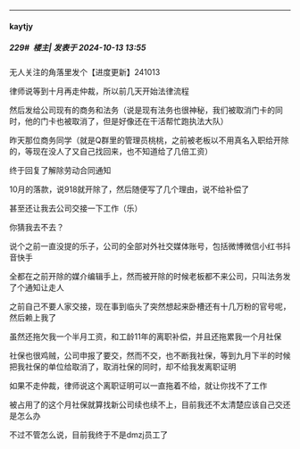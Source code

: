 ﻿
*****

####  kaytjy  
##### 229#         楼主| 发表于 2024-10-13 13:55

无人关注的角落里发个【进度更新】241013

律师说等到十月再走仲裁，所以前几天开始法律流程

然后发给公司现有的商务和法务（说是现有法务也很神秘，我们被取消门卡的同时，他的门卡也被取消了，但是好像还在干活帮忙跑执法大队）

昨天那位商务同学（就是Q群里的管理员桃桃，之前被老板以不用真名入职给开除的，等现在没人了又自己找回来，也不知道给了几倍工资）

终于回复了解除劳动合同通知

10月的落款，说918就开除了，然后随便写了几个理由，说不给补偿了

甚至还让我去公司交接一下工作（乐）

你猜我去不去？

说个之前一直没提的乐子，公司的全部对外社交媒体账号，包括微博微信小红书抖音快手

全都在之前开除的媒介编辑手上，然而被开除的时候老板都不来公司，只叫法务发了个通知让走人

之前自己不要人家交接，现在事到临头了突然想起来卧槽还有十几万粉的官号呢，然后赖上我了

虽然还拖欠我一个半月工资，和工龄11年的离职补偿，并且还拖累我一个月社保

社保也很鸡贼，公司申报了要交，然而不交，也不断我社保，等到九月下半的时候把我社保的单位给取消了，取消社保的同时，却不给我发离职证明

如果不走仲裁，律师说这个离职证明可以一直拖着不给，就让你找不了工作

被占用了的这个月社保就算找新公司续也续不上，目前我还不太清楚应该自己交还是怎么办

不过不管怎么说，目前我终于不是dmzj员工了

